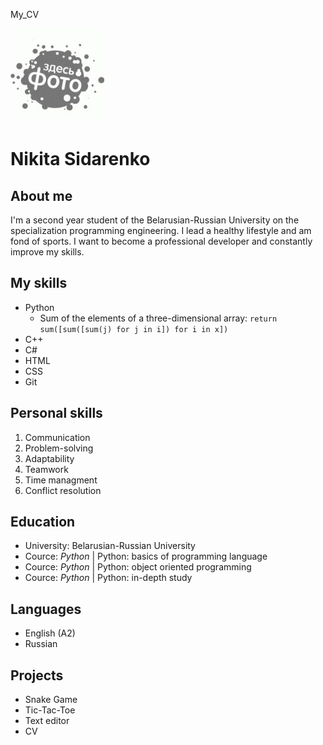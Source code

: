 My\_CV

![](https://github.com/uuNick/WEB/blob/Markdown/data/Photo_1.jpg)

# Nikita Sidarenko

## About me

I'm a second year student of the Belarusian-Russian University on the specialization programming engineering. I lead a healthy lifestyle and am fond of sports. I want to become a professional developer and constantly improve my skills.

## My skills

*   Python
    *   Sum of the elements of a three-dimensional array: `return sum([sum([sum(j) for j in i]) for i in x])`
*   C++
*   C#
*   HTML
*   CSS
*   Git

## Personal skills

1.  Communication
2.  Problem-solving
3.  Adaptability
4.  Teamwork
5.  Time managment
6.  Conflict resolution

## Education

*   University: Belarusian-Russian University
*   Cource: _Python_ | Python: basics of programming language
*   Cource: _Python_ | Python: object oriented programming
*   Cource: _Python_ | Python: in-depth study

## Languages

*   English (A2)
*   Russian

## Projects

*   Snake Game
*   Tic-Tac-Toe
*   Text editor
*   CV
